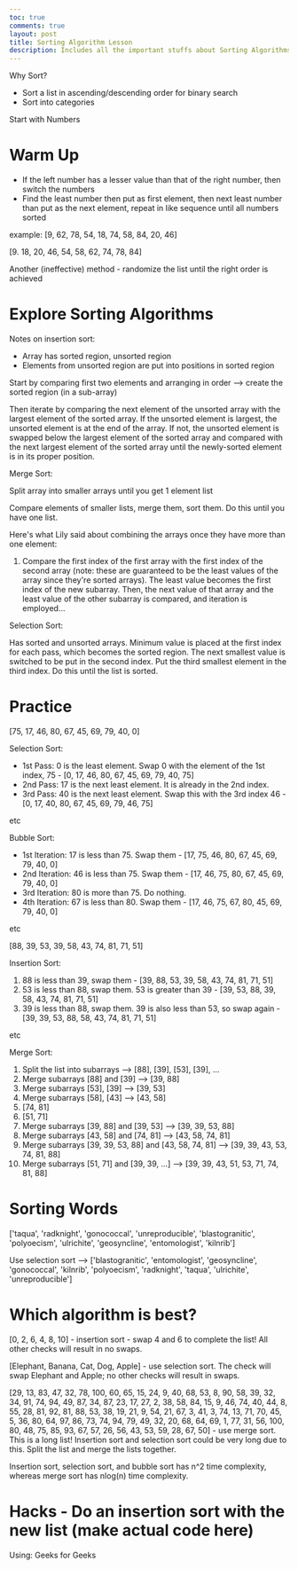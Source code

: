 ```yaml
---
toc: true
comments: true
layout: post
title: Sorting Algorithm Lesson
description: Includes all the important stuffs about Sorting Algorithms
---
```



Why Sort?


- Sort a list in ascending/descending order for binary search
- Sort into categories



Start with Numbers

# Warm Up

- If the left number has a lesser value than that of the right number, then switch the numbers
- Find the least number then put as first element, then next least number than put as the next element, repeat in like sequence until all numbers sorted

example: [9, 62, 78, 54, 18, 74, 58, 84, 20, 46]

[9. 18, 20, 46, 54, 58, 62, 74, 78, 84]

Another (ineffective) method - randomize the list until the right order is achieved




# Explore Sorting Algorithms


Notes on insertion sort:

- Array has sorted region, unsorted region
- Elements from unsorted region are put into positions in sorted region

Start by comparing first two elements and arranging in order --> create the sorted region (in a sub-array)

Then iterate by comparing the next element of the unsorted array with the largest element of the sorted array. If the unsorted element is largest, the unsorted element is at the end of the array. If not, the unsorted element is swapped below the largest element of the sorted array and compared with the next largest element of the sorted array until the newly-sorted element is in its proper position.


Merge Sort:

Split array into smaller arrays until you get 1 element list

Compare elements of smaller lists, merge them, sort them. Do this until you have one list.

Here's what Lily said about combining the arrays once they have more than one element:
1. Compare the first index of the first array with the first index of the second array (note: these are guaranteed to be the least values of the array since they're sorted arrays). The least value becomes the first index of the new subarray. Then, the next value of that array and the least value of the other subarray is compared, and iteration is employed...


Selection Sort: 

Has sorted and unsorted arrays. Minimum value is placed at the first index for each pass, which becomes the sorted region. The next smallest value is switched to be put in the second index. Put the third smallest element in the third index. Do this until the list is sorted.


# Practice

[75, 17, 46, 80, 67, 45, 69, 79, 40, 0]

Selection Sort:
- 1st Pass: 0 is the least element. Swap 0 with the element of the 1st index, 75 - [0, 17, 46, 80, 67, 45, 69, 79, 40, 75]
- 2nd Pass: 17 is the next least element. It is already in the 2nd index.
- 3rd Pass: 40 is the next least element. Swap this with the 3rd index 46 - [0, 17, 40, 80, 67, 45, 69, 79, 46, 75]

etc

Bubble Sort:
- 1st Iteration: 17 is less than 75. Swap them - [17, 75, 46, 80, 67, 45, 69, 79, 40, 0]
- 2nd Iteration: 46 is less than 75. Swap them - [17, 46, 75, 80, 67, 45, 69, 79, 40, 0]
- 3rd Iteration: 80 is more than 75. Do nothing.
- 4th Iteration: 67 is less than 80. Swap them - [17, 46, 75, 67, 80, 45, 69, 79, 40, 0]

etc

[88, 39, 53, 39, 58, 43, 74, 81, 71, 51]

Insertion Sort:


1. 88 is less than 39, swap them - [39, 88, 53, 39, 58, 43, 74, 81, 71, 51]
2. 53 is less than 88, swap them. 53 is greater than 39 - [39, 53, 88, 39, 58, 43, 74, 81, 71, 51]
3. 39 is less than 88, swap them. 39 is also less than 53, so swap again - [39, 39, 53, 88, 58, 43, 74, 81, 71, 51]

etc

Merge Sort:

1. Split the list into subarrays --> [88], [39], [53], [39], ...
2. Merge subarrays [88] and [39] --> [39, 88]
3. Merge subarrays [53], [39] --> [39, 53]
4. Merge subarrays [58], [43] --> [43, 58]
5. [74, 81]
6. [51, 71]
7. Merge subarrays [39, 88] and [39, 53] --> [39, 39, 53, 88]
8. Merge subarrays [43, 58] and [74, 81] --> [43, 58, 74, 81]
9. Merge subarrays [39, 39, 53, 88] and [43, 58, 74, 81] --> [39, 39, 43, 53, 74, 81, 88]
10. Merge subarrays [51, 71] and [39, 39, ...] --> [39, 39, 43, 51, 53, 71, 74, 81, 88]



# Sorting Words

['taqua', 'radknight', 'gonococcal', 'unreproducible', 'blastogranitic', 'polyoecism', 'ulrichite', 'geosyncline', 'entomologist', 'kilnrib']

Use selection sort
--> ['blastogranitic', 'entomologist', 'geosyncline', 'gonococcal', 'kilnrib', 'polyoecism', 'radknight', 'taqua', 'ulrichite', 'unreproducible']

# Which algorithm is best?

[0, 2, 6, 4, 8, 10] - insertion sort - swap 4 and 6 to complete the list! All other checks will result in no swaps.

[Elephant, Banana, Cat, Dog, Apple] - use selection sort. The check will swap Elephant and Apple; no other checks will result in swaps.

[29, 13, 83, 47, 32, 78, 100, 60, 65, 15, 24, 9, 40, 68, 53, 8, 90, 58, 39, 32, 34, 91, 74, 94, 49, 87, 34, 87, 23, 17, 27, 2, 38, 58, 84, 15, 9, 46, 74, 40, 44, 8, 55, 28, 81, 92, 81, 88, 53, 38, 19, 21, 9, 54, 21, 67, 3, 41, 3, 74, 13, 71, 70, 45, 5, 36, 80, 64, 97, 86, 73, 74, 94, 79, 49, 32, 20, 68, 64, 69, 1, 77, 31, 56, 100, 80, 48, 75, 85, 93, 67, 57, 26, 56, 43, 53, 59, 28, 67, 50] - use merge sort. This is a long list! Insertion sort and selection sort could be very long due to this. Split the list and merge the lists together.

Insertion sort, selection sort, and bubble sort has n^2 time complexity, whereas merge sort has nlog(n) time complexity.

# Hacks - Do an insertion sort with the new list (make actual code here)

Using: Geeks for Geeks
